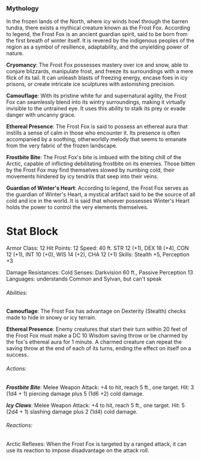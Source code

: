 ### Mythology
In the frozen lands of the North, where icy winds howl through the barren tundra, there exists a mythical creature known as the Frost Fox. According to legend, the Frost Fox is an ancient guardian spirit, said to be born from the first breath of winter itself. It is revered by the indigenous peoples of the region as a symbol of resilience, adaptability, and the unyielding power of nature.

**Cryomancy**: The Frost Fox possesses mastery over ice and snow, able to conjure blizzards, manipulate frost, and freeze its surroundings with a mere flick of its tail. It can unleash blasts of freezing energy, encase foes in icy prisons, or create intricate ice sculptures with astonishing precision.

**Camouflage**: With its pristine white fur and supernatural agility, the Frost Fox can seamlessly blend into its wintry surroundings, making it virtually invisible to the untrained eye. It uses this ability to stalk its prey or evade danger with uncanny grace.

**Ethereal Presence**: The Frost Fox is said to possess an ethereal aura that instills a sense of calm in those who encounter it. Its presence is often accompanied by a soothing, otherworldly melody that seems to emanate from the very fabric of the frozen landscape. 

**Frostbite Bite**: The Frost Fox's bite is imbued with the biting chill of the Arctic, capable of inflicting debilitating frostbite on its enemies. Those bitten by the Frost Fox may find themselves slowed by numbing cold, their movements hindered by icy tendrils that seep into their veins.

**Guardian of Winter's Heart**: According to legend, the Frost Fox serves as the guardian of Winter's Heart, a mystical artifact said to be the source of all cold and ice in the world. It is said that whoever possesses Winter's Heart holds the power to control the very elements themselves. 

# Stat Block
Armor Class: 12
Hit Points: 12
Speed: 40 ft.
STR 12 (+1), DEX 18 (+4), CON 12 (+1), INT 10 (+0), WIS 14 (+2), CHA 12 (+1)
Skills: Stealth +5, Perception +3

Damage Resistances: Cold
Senses: Darkvision 60 ft., Passive Perception 13
Languages: understands Common and Sylvan, but can't speak

###### Abilities:
**Camouflage**: The Frost Fox has advantage on Dexterity (Stealth) checks made to hide in snowy or icy terrain.

**Ethereal Presence**: Enemy creatures that start their turn within 20 feet of the Frost Fox must make a DC 10 Wisdom saving throw or be charmed by the fox's ethereal aura for 1 minute. A charmed creature can repeat the saving throw at the end of each of its turns, ending the effect on itself on a success.

###### Actions:
***Frostbite Bite***: Melee Weapon Attack: +4 to hit, reach 5 ft., one target. Hit: 3 (1d4 + 1) piercing damage plus 5 (1d6 +2) cold damage.   

***Icy Claws***: Melee Weapon Attack: +4 to hit, reach 5 ft., one target. Hit: 5 (2d4 + 1) slashing damage plus 2 (1d4) cold damage.

###### Reactions:
Arctic Reflexes: When the Frost Fox is targeted by a ranged attack, it can use its reaction to impose disadvantage on the attack roll.
